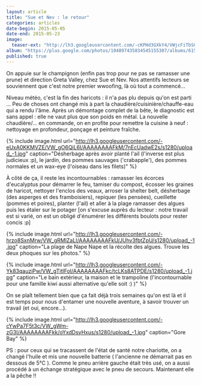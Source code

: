 ```yaml
---
layout: article
title: "Sue et Nev : le retour"
categories: articles
date-begin: 2015-05-05
date-end: 2015-05-23
image: 
  teaser-ext: "http://lh3.googleusercontent.com/-cKPHd3GXkY4/VWjcFiTbSGI/AAAAAAAAFe4/z4q_5l5NUVc/s1280/upload_-1.jpg"
album: "https://plus.google.com/photos/104897435834545155307/albums/6154410208925214113?banner=pwa"
published: true
---
```


On appuie sur le champignon (enfin pas trop pour ne pas se ramasser une prune) et direction Greta Valley, chez Sue et Nev. Nos attentifs lecteurs se souviennent que c'est notre premier wwoofing, là où tout a commencé...

Niveau météo, c'est la fin des haricots : il n'a pas plu depuis qu'on est parti ... Peu de choses ont changé mis à part la chaudière/cuisinière/chauffe-eau qui a rendu l'âme. Après un démontage complet de la bête, le diagnostic est sans appel : elle ne vaut plus que son poids en métal. La nouvelle chaudière/... en commande, on en profite pour remettre la cuisine à neuf : nettoyage en profondeur, ponçage et peinture fraîche. 

{% include image.html url="http://lh3.googleusercontent.com/-eUxA0KKMVZE/VW_gO6QiL6I/AAAAAAAAFkM/7nEcUadwE2s/s1280/upload_-1.jpg" caption="Désherbage après avoir planté l'ail (l'inverse est plus judicieux :p), le jardin, des pommes sauvages ('crabapple'), des pommes normales et un wax-eye (l'oiseau dans les filets)" %}

À côté de ça, il reste les incontournables : ramasser les écorces d'eucalyptus pour démarrer le feu, tamiser du compost, écosser les graines de haricot, nettoyer l'enclos des veaux, arroser la shelter belt, désherbage (des asperges et des framboisiers), repiquer (les pensées), cueillette (pommes et poires), planter (l'ail) et aller à la plage ramasser des algues puis les étaler sur le potager [on s'excuse auprès du lecteur : notre travail est si varié, on est un obligé d'énumérer les différents boulots pour rester concis :p]

{% include image.html url="http://lh3.googleusercontent.com/-hrzo8SxnMrw/VW_gRMlZaLI/AAAAAAAAFkU/JUhv3fbtZpU/s1280/upload_-1.jpg" caption="La plage de Nape Nape et la récolte des algues. Trouve les deux phoques sur les photos." %}

{% include image.html url="http://lh3.googleusercontent.com/-Yk83qauziPw/VW_gTitIFoI/AAAAAAAAFkc/tcLKs8ATPDE/s1280/upload_-1.jpg" caption="Le bain extérieur, la maison et le trampoline (l'incontournable pour une famille kiwi aussi alternative qu'elle soit :) )" %}

On se plaît tellement bien que ça fait déjà trois semaines qu'on est là et il est temps pour nous d'entamer une nouvelle aventure, à savoir trouver un travail (et oui, encore...). 

{% include image.html url="http://lh3.googleusercontent.com/-cYwPa7F5t3c/VW_gWm-zG3I/AAAAAAAAFkk/oYxdDsyHxus/s1280/upload_-1.jpg" caption="Gore Bay" %}

PS : pour ceux qui se tracassent de l'état de santé notre chariotte, on a changé l'huile et mis une nouvelle batterie ( l'ancienne ne démarrait pas en dessous de 5°C ). Comme le pneu arrière gauche était très usé, on a aussi procédé à un échange stratégique avec le pneu de secours. Maintenant elle a la pêche !!





